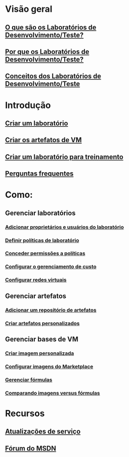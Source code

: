 # Visão geral
## [O que são os Laboratórios de Desenvolvimento/Teste?](devtest-lab-overview.md)
## [Por que os Laboratórios de Desenvolvimento/Teste?](devtest-lab-why.md)
## [Conceitos dos Laboratórios de Desenvolvimento/Teste](devtest-lab-concepts.md)

# Introdução
## [Criar um laboratório](devtest-lab-create-lab.md)
## [Criar os artefatos de VM](devtest-lab-add-vm-with-artifacts.md)
## [Criar um laboratório para treinamento](devtest-lab-training-lab.md)
## [Perguntas frequentes](devtest-lab-faq.md)

# Como:
## Gerenciar laboratórios
### [Adicionar proprietários e usuários do laboratório](devtest-lab-add-devtest-user.md)
### [Definir políticas de laboratório](devtest-lab-set-lab-policy.md)
### [Conceder permissões a políticas](devtest-lab-grant-user-permissions-to-specific-lab-policies.md)
### [Configurar o gerenciamento de custo](devtest-lab-configure-cost-management.md)
### [Configurar redes virtuais](devtest-lab-configure-vnet.md)

## Gerenciar artefatos
### [Adicionar um repositório de artefatos](devtest-lab-add-artifact-repo.md)
### [Criar artefatos personalizados](devtest-lab-artifact-author.md)

## Gerenciar bases de VM
### [Criar imagem personalizada](devtest-lab-create-template.md)
### [Configurar imagens do Marketplace](devtest-lab-configure-marketplace-images.md)
### [Gerenciar fórmulas](devtest-lab-manage-formulas.md)
### [Comparando imagens versus fórmulas](devtest-lab-comparing-vm-base-image-types.md)

# Recursos
## [Atualizações de serviço](https://azure.microsoft.com/en-us/updates/?product=devtest-lab&updatetype=&platform=)
## [Fórum do MSDN](https://social.msdn.microsoft.com/Forums/en-US/home?forum=AzureDevTestLabs)



<!--HONumber=Nov16_HO2-->


